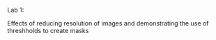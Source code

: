 Lab 1:

Effects of reducing resolution of images and demonstrating the use of threshholds to create masks
